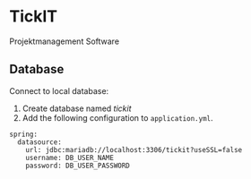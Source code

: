 # TickIT
Projektmanagement Software

## Database
Connect to local database:
1. Create database named _tickit_
2. Add the following configuration to `application.yml`.

```
spring:
  datasource:
    url: jdbc:mariadb://localhost:3306/tickit?useSSL=false
    username: DB_USER_NAME
    password: DB_USER_PASSWORD
```
